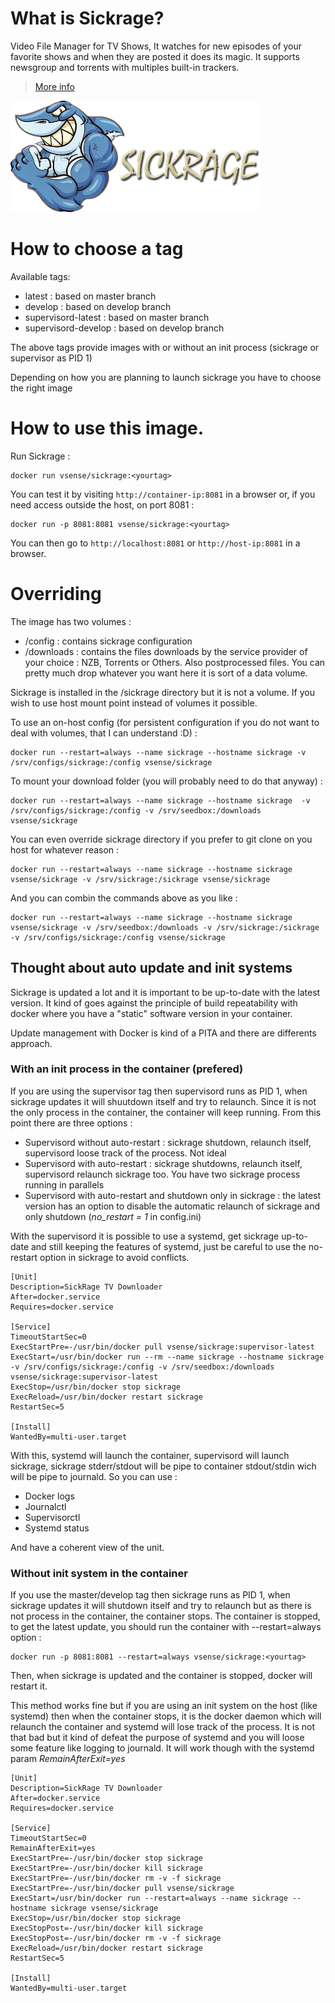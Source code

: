 # What is Sickrage?

Video File Manager for TV Shows, It watches for new episodes of your favorite shows and when they are posted it does its magic. It supports newsgroup and torrents with multiples built-in trackers.

> [More info](https://github.com/SiCKRAGETV/SickRage)

![Sickrage](https://raw.githubusercontent.com/vSense/docker-sickrage/master/logo.png)


# How to choose a tag

Available tags:
-   latest : based on master branch
-   develop : based on develop branch
-   supervisord-latest : based on master branch
-   supervisord-develop : based on develop branch

The above tags provide images with or without an init process (sickrage or supervisor as PID 1)

Depending on how you are planning to launch sickrage you have to choose the right image

# How to use this image.

Run Sickrage :

	docker run vsense/sickrage:<yourtag>

You can test it by visiting `http://container-ip:8081` in a browser or, if you need access outside the host, on port 8081 :

	docker run -p 8081:8081 vsense/sickrage:<yourtag>

You can then go to `http://localhost:8081` or `http://host-ip:8081` in a browser.

# Overriding

The image has two volumes :
-   /config : contains sickrage configuration
-   /downloads : contains the files downloads by the service provider of your choice : NZB, Torrents or Others. Also postprocessed files. You can pretty much drop whatever you want here it is sort of a data volume.

Sickrage is installed in the /sickrage directory but it is not a volume. If you wish to use host mount point instead of volumes it possible.

To use an on-host config (for persistent configuration if you do not want to deal with volumes, that I can understand :D) :

    docker run --restart=always --name sickrage --hostname sickrage -v /srv/configs/sickrage:/config vsense/sickrage

To mount your download folder (you will probably need to do that anyway) :

    docker run --restart=always --name sickrage --hostname sickrage  -v /srv/configs/sickrage:/config -v /srv/seedbox:/downloads vsense/sickrage

You can even override sickrage directory if you prefer to git clone on you host for whatever reason :

    docker run --restart=always --name sickrage --hostname sickrage vsense/sickrage -v /srv/sickrage:/sickrage vsense/sickrage

And you can combin the commands above as you like :

    docker run --restart=always --name sickrage --hostname sickrage vsense/sickrage -v /srv/seedbox:/downloads -v /srv/sickrage:/sickrage -v /srv/configs/sickrage:/config vsense/sickrage

## Thought about auto update and init systems

Sickrage is updated a lot and it is important to be up-to-date with the latest version. It kind of goes against the principle of build repeatability with docker where you have a "static" software version in your container.

Update management with Docker is kind of a PITA and there are differents approach.

### With an init process in the container (prefered)

If you are using the supervisor tag then supervisord runs as PID 1, when sickrage updates it will shuutdown itself and try to relaunch. Since it is not the only process in the container, the container will keep running. From this point there are three options :
-   Supervisord without auto-restart : sickrage shutdown, relaunch itself, supervisord loose track of the process. Not ideal
-   Supervisord with auto-restart : sickrage shutdowns, relaunch itself, supervisord relaunch sickrage too. You have two sickrage process running in parallels
-   Supervisord with auto-restart and shutdown only in sickrage : the latest version has an option to disable the automatic relaunch of sickrage and only shutdown (*no_restart = 1* in config.ini)

With the supervisord it is possible to use a systemd, get sickrage up-to-date and still keeping the features of systemd, just be careful to use the no-restart option in sickrage to avoid conflicts.

```
[Unit]
Description=SickRage TV Downloader
After=docker.service
Requires=docker.service

[Service]
TimeoutStartSec=0
ExecStartPre=-/usr/bin/docker pull vsense/sickrage:supervisor-latest
ExecStart=/usr/bin/docker run --rm --name sickrage --hostname sickrage -v /srv/configs/sickrage:/config -v /srv/seedbox:/downloads vsense/sickrage:supervisor-latest
ExecStop=/usr/bin/docker stop sickrage
ExecReload=/usr/bin/docker restart sickrage
RestartSec=5

[Install]
WantedBy=multi-user.target
```

With this, systemd will launch the container, supervisord will launch sickrage, sickrage stderr/stdout will be pipe to container stdout/stdin wich will be pipe to journald. So you can use :
-   Docker logs
-   Journalctl
-   Supervisorctl
-   Systemd status

And have a coherent view of the unit.

### Without init system in the container

If you use the master/develop tag then sickrage runs as PID 1, when sickrage updates it will shutdown itself and try to relaunch but as there is not process in the container, the container stops. The container is stopped, to get the latest update, you should run the container with --restart=always option :

    docker run -p 8081:8081 --restart=always vsense/sickrage:<yourtag>

Then, when sickrage is updated and the container is stopped, docker will restart it.

This method works fine but if you are using an init system on the host (like systemd) then when the container stops, it is the docker daemon which will relaunch the container and systemd will lose track of the process. It is not that bad but it kind of defeat the purpose of systemd and you will loose some feature like logging to journald. It will work though with the systemd param *RemainAfterExit=yes*

    [Unit]
    Description=SickRage TV Downloader
    After=docker.service
    Requires=docker.service

    [Service]
    TimeoutStartSec=0
    RemainAfterExit=yes
    ExecStartPre=-/usr/bin/docker stop sickrage
    ExecStartPre=-/usr/bin/docker kill sickrage
    ExecStartPre=-/usr/bin/docker rm -v -f sickrage
    ExecStartPre=-/usr/bin/docker pull vsense/sickrage
    ExecStart=/usr/bin/docker run --restart=always --name sickrage --hostname sickrage vsense/sickrage
    ExecStop=/usr/bin/docker stop sickrage
    ExecStopPost=-/usr/bin/docker kill sickrage
    ExecStopPost=-/usr/bin/docker rm -v -f sickrage
    ExecReload=/usr/bin/docker restart sickrage
    RestartSec=5

    [Install]
    WantedBy=multi-user.target
